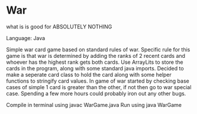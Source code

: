 # War
what is is good for ABSOLUTELY NOTHING


Language: Java

Simple war card game based on standard rules of war. Specific rule for this game is that war is determined by adding the ranks of 2 recent cards and whoever has the highest rank gets both cards. Use ArrayLits to store the cards in the program, along with some standard java imports. Decided to make a seperate card class to hold the card along with some helper functions to stringify card values. In game of war started by checking base cases of simple 1 card is greater than the other, if not then go to war special case. Spending a few more hours could probably iron out any other bugs.

Compile in terminal using javac WarGame.java
Run using java WarGame

